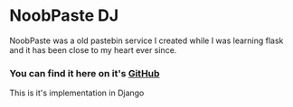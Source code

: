# NoobPaste DJ

NoobPaste was a old pastebin service I created while I was learning flask and it has been close to my heart ever since.



### You can find it here on it's [GitHub](https://github.com/newtoallofthis123/NoobPaste)

 This is it's implementation in Django
